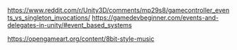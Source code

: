 https://www.reddit.com/r/Unity3D/comments/mp29s8/gamecontroller_events_vs_singleton_invocations/
https://gamedevbeginner.com/events-and-delegates-in-unity/#event_based_systems

https://opengameart.org/content/8bit-style-music

